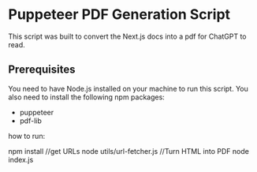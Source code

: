 # Puppeteer PDF Generation Script

This script was built to convert the Next.js docs into a pdf for ChatGPT to read.
## Prerequisites

You need to have Node.js installed on your machine to run this script. You also need to install the following npm packages:

- puppeteer
- pdf-lib

how to run:

npm install
//get URLs 
node utils/url-fetcher.js
//Turn HTML into PDF
node index.js
